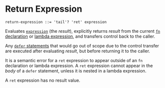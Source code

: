 # Return Expression

```ebnf
return-expression ::= 'tail'? 'ret' expression
```

Evaluates [`expression`](../../expressions.md) (the *result*), explicitly
returns *result* from the current
[`fn` declaration](../../declarations/function-declaration.md) or
[lambda expression](../values/lambda-expression.md), and transfers control back
to the caller.

Any [`defer` statements](../../statements/defer-statement.md) that would go out
of scope due to the control transfer are executed after evaluating *result*, but
before returning it to the caller.

It is a semantic error for a `ret` expression to appear outside of an `fn`
declaration or lambda expression. A `ret` expression cannot appear in the *body*
of a `defer` statement, unless it is nested in a lambda expression.

A `ret` expression has no result value.

<!-- TODO: Document tail calls. -->
